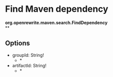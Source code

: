 # Find Maven dependency

**org.openrewrite.maven.search.FindDependency**  
\*\*

## Options

* groupId: String!
  * \*
* artifactId: String!
  * \*

